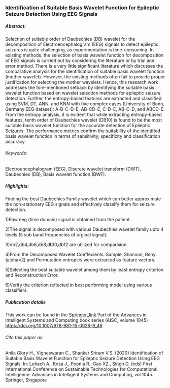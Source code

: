 ### Identification of Suitable Basis Wavelet Function for Epileptic Seizure Detection Using EEG Signals


##### Abstract:
Selection of suitable order of Daubechies (DB) wavelet for the decomposition of Electroencephalogram (EEG) signals to detect epileptic seizures is quite challenging, as experimentation is time-consuming. In existing methods, the selection of basis wavelet function for decomposition of EEG signals is carried out by considering the literature or by trial and error method. There is a very little significant literature which discusses the comparative analysis for the identification of suitable basis wavelet function (mother wavelet). However, the existing methods often fail to provide proper justification for selecting the mother wavelets. Hence, this research work addresses the fore-mentioned setback by identifying the suitable basis wavelet function based on wavelet selection methods for epileptic seizure detection. Further, the entropy-based features are extracted and classified using SVM, DT, ANN, and KNN with five complex cases (University of Bonn, Germany EEG dataset): A-B-C-D-E, AB-CD-E, C-D-E, AB-C-D, and ABCD-E. From the entropy analysis, it is evident that while extracting entropy-based features, tenth order of Daubechies wavelet (DB10) is found to be the most suitable basis wavelet function for the accurate detection of Epileptic Seizures. The performance metrics confirm the suitability of the identified basis wavelet function in terms of sensitivity, specificity and classification accuracy. 

###### Keywords: 
Electroencephalogram (EEG), Discrete wavelet transform (DWT), Daubechies (DB), Basis wavelet function (BWF).

##### Highlights:
Finding the best Daubechies Family wavelet which can better approximate the non-stationary EEG signals and effectively classify them for seizure detection.

1)Raw eeg (time domain) signal is obtained from the patient.

2)The signal is decomposed with various Daubechies wavelet family upto 4 levels (5 sub band frequencies of orginal signal).

3)db2,db4,db6,db8,db10,db12 are utilized for comparision.

4)From the Decomposed Wavelet Coeffecients: Sample, Shannon, Renyi (alpha=2) and Permutation entropies were extracted as feature vectors.

5)Selecting the best suitable wavelet among them by least entropy criterion and Reconstruction Error.

6)Verify the criterion reflected in best performing model using various classifiers.

##### Publication details
This work can be found in the [Springer_link](https://link.springer.com/chapter/10.1007/978-981-15-0029-9_48)
Part of the Advances in Intelligent Systems and Computing book series (AISC, volume 1045)
https://doi.org/10.1007/978-981-15-0029-9_48

###### Cite this paper as:
Anila Glory H., Vigneswaran C., Shankar Sriram V.S. (2020) Identification of Suitable Basis Wavelet Function for Epileptic Seizure Detection Using EEG Signals. In: Luhach A., Kosa J., Poonia R., Gao XZ., Singh D. (eds) First International Conference on Sustainable Technologies for Computational Intelligence. Advances in Intelligent Systems and Computing, vol 1045. Springer, Singapore


